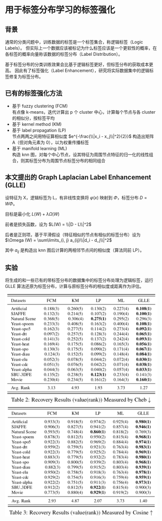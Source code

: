 # 用于标签分布学习的标签强化


## 背景


通常的分类问题中，训练数据的标签是一个标签集合，称逻辑标签（Logic Labels）。
但实际上一个数据应该被标记为什么标签应该是一个更软性的概率，在各标签的概率向量称该数据的标签分布（Label Distribution）。

基于标签分布的分类训练效果会比基于逻辑标签更好，但标签分布的获取成本更高。
因此有了标签强化（Label Enhancement），研究将实际数据集中的逻辑标签修复为标签分布。


## 已有的标签强化方法


* 基于 fuzzy clustering (FCM)  
有点像 k-means，迭代计算出 p 个 cluster 中心，计算每个节点与各 cluster 的相似分，按标签平均
* 基于 kernel method (KM)
* 基于 label propagation (LP)  
节点两两之间用特征算相似度 $e^{-\frac{\\|x_i - x_j\\|^2}{2}}$ 构造出矩阵 A（但对角元素为 0），以为权重传播标签
* 基于 manifold learning (ML)  
构造 knn 图，对每个中心节点，设其特征为周围节点特征的归一化的线性组合，则其标签分布为周围节点标签分布的相同组合


## 本文提出的 Graph Laplacian Label Enhancement (GLLE)


设特征为 X，逻辑标签为 L，有非线性变换将 $\varphi(x)$ 映射到 $\Phi$，标签分布 $D = W \Phi$。

目标是最小化 $L(W) + \lambda \Omega (W)$

前者是损失函数，设为 $L(W) = \\|D - L\\|^2$

后者是正则项，基于平滑假设（特征相似的节点有相似的标签分布）设为 $\Omega (W) = \sum\limits_{i, j} a_{ij}\\|d_i - d_j\\|^2$

其中 $a_{ij}$ 是构造出 knn 图后计算的两相邻节点间的相似度（算法同前 LP）。


## 实验


将生成的和一些已有的带标签分布的数据集中的标签分布处理为逻辑标签，运行 GLLE 算法还原为标签分布，计算与原标签分布的相似度或距离作为评估。

![performance](performance.png)
